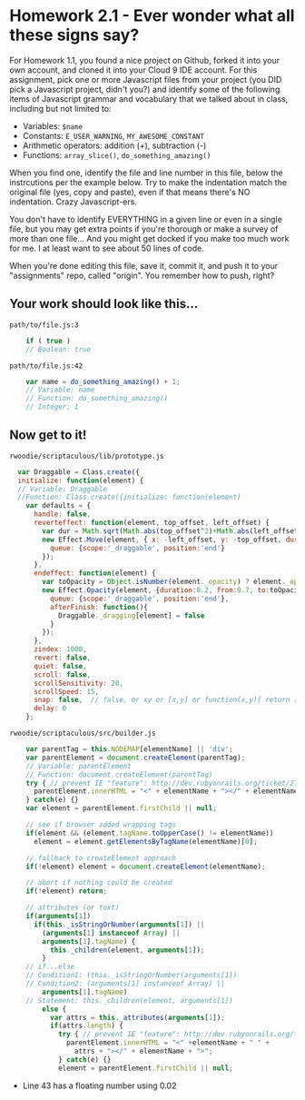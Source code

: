 # Homework 2.1 - Ever wonder what all these signs say?

For Homework 1.1, you found a nice project on Github, forked it into your own account, and cloned it into your Cloud 9 IDE account. For this assignment, pick one or more Javascript files from your project (you DID pick a Javascript project, didn't you?) and identify some of the following items of Javascript grammar and vocabulary that we talked about in class, including but not limited to:

* Variables: `$name`
* Constants: `E_USER_WARNING`, `MY_AWESOME_CONSTANT`
* Arithmetic operators: addition (+), subtraction (-)
* Functions: `array_slice()`, `do_something_amazing()`

When you find one, identify the file and line number in this file, below the instrcutions per the example below. Try to make the indentation match the original file (yes, copy and paste), even if that means there's NO indentation. Crazy Javascript-ers.

You don't have to identify EVERYTHING in a given line or even in a single file, but you may get extra points if you're thorough or make a survey of more than one file... And you might get docked if you make too much work for me. I at least want to see about 50 lines of code.

When you're done editing this file, save it, commit it, and push it to your "assignments" repo, called "origin". You remember how to push, right?

## Your work should look like this...

`path/to/file.js:3`
```javascript
    if ( true )
    // Boolean: true
```

`path/to/file.js:42`    
```javascript
    var name = do_something_amazing() + 1;
    // Variable: name
    // Function: do_something_amazing()
    // Integer: 1
```

## Now get to it!

`rwoodie/scriptaculous/lib/prototype.js`
```javascript
  var Draggable = Class.create({
  initialize: function(element) {
  // Variable: Draggable
  //Function: Class.create({initialize: function(element)
    var defaults = {
      handle: false,
      reverteffect: function(element, top_offset, left_offset) {
        var dur = Math.sqrt(Math.abs(top_offset^2)+Math.abs(left_offset^2))*0.02;
        new Effect.Move(element, { x: -left_offset, y: -top_offset, duration: dur,
          queue: {scope:'_draggable', position:'end'}
        });
      },
      endeffect: function(element) {
        var toOpacity = Object.isNumber(element._opacity) ? element._opacity : 1.0;
        new Effect.Opacity(element, {duration:0.2, from:0.7, to:toOpacity,
          queue: {scope:'_draggable', position:'end'},
          afterFinish: function(){
            Draggable._dragging[element] = false
          }
        });
      },
      zindex: 1000,
      revert: false,
      quiet: false,
      scroll: false,
      scrollSensitivity: 20,
      scrollSpeed: 15,
      snap: false,  // false, or xy or [x,y] or function(x,y){ return [x,y] }
      delay: 0
    };
```
    
`rwoodie/scriptaculous/src/builder.js`
```javascript
    var parentTag = this.NODEMAP[elementName] || 'div';
    var parentElement = document.createElement(parentTag);
    // Variable: parentElement
    // Function: document.createElement(parentTag)
    try { // prevent IE "feature": http://dev.rubyonrails.org/ticket/2707
      parentElement.innerHTML = "<" + elementName + "></" + elementName + ">";
    } catch(e) {}
    var element = parentElement.firstChild || null;

    // see if browser added wrapping tags
    if(element && (element.tagName.toUpperCase() != elementName))
      element = element.getElementsByTagName(elementName)[0];

    // fallback to createElement approach
    if(!element) element = document.createElement(elementName);

    // abort if nothing could be created
    if(!element) return;

    // attributes (or text)
    if(arguments[1])
      if(this._isStringOrNumber(arguments[1]) ||
        (arguments[1] instanceof Array) ||
        arguments[1].tagName) {
          this._children(element, arguments[1]);
        } 
    // if...else
    // Condition1: (this._isStringOrNumber(arguments[1])
    // Condition2: (arguments[1] instanceof Array) ||
        arguments[1].tagName)
    // Statement: this._children(element, arguments[1])
        else {
          var attrs = this._attributes(arguments[1]);
          if(attrs.length) {
            try { // prevent IE "feature": http://dev.rubyonrails.org/ticket/2707
              parentElement.innerHTML = "<" +elementName + " " +
                attrs + "></" + elementName + ">";
            } catch(e) {}
            element = parentElement.firstChild || null;


```
* Line 43 has a floating number using 0.02     